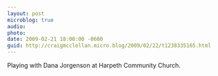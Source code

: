 ```yaml
---
layout: post
microblog: true
audio: 
photo: 
date: 2009-02-21 18:00:00 -0600
guid: http://craigmcclellan.micro.blog/2009/02/22/t1238335165.html
---
```

Playing with Dana Jorgenson at Harpeth Community Church.
